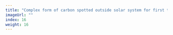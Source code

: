 ```yaml
---
title: "Complex form of carbon spotted outside solar system for first time"
imageUrl: ""
index: 16
weight: 16
---
```


